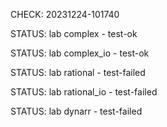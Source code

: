 CHECK: 20231224-101740
STATUS: lab complex - test-ok
STATUS: lab complex_io - test-ok
STATUS: lab rational - test-failed
STATUS: lab rational_io - test-failed
STATUS: lab dynarr - test-failed
